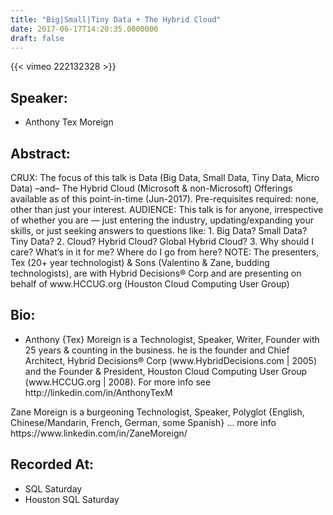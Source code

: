```yaml
---
title: "Big|Small|Tiny Data + The Hybrid Cloud"
date: 2017-06-17T14:20:35.0000000
draft: false
---
```


{{< vimeo 222132328 >}}

## Speaker:

 - Anthony Tex Moreign

## Abstract:

<p>CRUX:   The focus of this talk is Data (Big Data, Small Data, Tiny Data, Micro Data)  –and–  The Hybrid Cloud (Microsoft & non-Microsoft) Offerings available as of this point-in-time (Jun-2017).       Pre-requisites required:  none, other than just your interest. AUDIENCE:  This talk is for anyone, irrespective of whether you are — just entering the industry, updating/expanding your skills, or just seeking answers to questions like: 1.  Big Data?  Small Data?  Tiny Data? 2.  Cloud? Hybrid Cloud? Global Hybrid Cloud?  3.  Why should I care?   What’s in it for me?  Where do I go from here? NOTE:  The presenters, Tex (20+ year technologist) & Sons (Valentino & Zane, budding technologists), are with Hybrid Decisions® Corp and are presenting on behalf of  www.HCCUG.org  (Houston Cloud Computing User Group)
</p>

## Bio:

 - <p>Anthony {Tex} Moreign is a Technologist, Speaker, Writer, Founder with 25 years & counting in the business. he is the founder and Chief Architect, Hybrid Decisions® Corp   (www.HybridDecisions.com  | 2005) and the Founder & President, Houston Cloud Computing User Group   (www.HCCUG.org  | 2008). For more info see http://linkedin.com/in/AnthonyTexM</p>
<p>Zane Moreign is a burgeoning Technologist, Speaker, Polyglot  {English, Chinese/Mandarin, French, German, some Spanish} … more info https://www.linkedin.com/in/ZaneMoreign/</p>

## Recorded At:

 - SQL Saturday
 - Houston SQL Saturday

